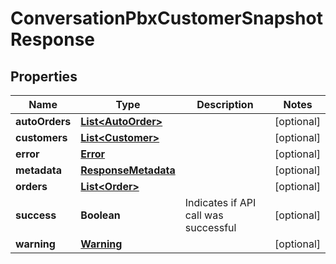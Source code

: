 
# ConversationPbxCustomerSnapshotResponse

## Properties
Name | Type | Description | Notes
------------ | ------------- | ------------- | -------------
**autoOrders** | [**List&lt;AutoOrder&gt;**](AutoOrder.md) |  |  [optional]
**customers** | [**List&lt;Customer&gt;**](Customer.md) |  |  [optional]
**error** | [**Error**](Error.md) |  |  [optional]
**metadata** | [**ResponseMetadata**](ResponseMetadata.md) |  |  [optional]
**orders** | [**List&lt;Order&gt;**](Order.md) |  |  [optional]
**success** | **Boolean** | Indicates if API call was successful |  [optional]
**warning** | [**Warning**](Warning.md) |  |  [optional]




